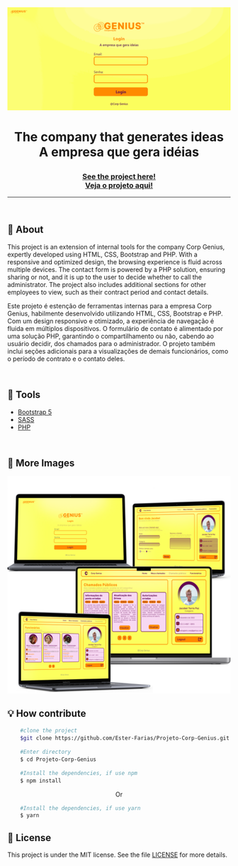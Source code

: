 <img src="imgs/gif/gif.gif">
<h1 align="center">
<p>The company that generates ideas<br> 
A empresa que gera idéias</p>
</h1>
<h3 align="center"><a href="#">See the project here!<br>
Veja o projeto aqui!</a></h3>
<hr>

<br>

## 📸 About
This project is an extension of internal tools for the company Corp Genius, expertly developed using HTML, CSS, Bootstrap and PHP. With a responsive and optimized design, the browsing experience is fluid across multiple devices. The contact form is powered by a PHP solution, ensuring sharing or not, and it is up to the user to decide whether to call the administrator. The project also includes additional sections for other employees to view, such as their contract period and contact details.

Este projeto é estenção de ferramentas internas para a empresa Corp Genius, habilmente desenvolvido utilizando HTML, CSS, Bootstrap e PHP. Com um design responsivo e otimizado, a experiência de navegação é fluida em múltiplos dispositivos. O formulário de contato é alimentado por uma solução PHP, garantindo o compartilhamento ou não, cabendo ao usuário decidir, dos chamados para o administrador. O projeto também inclui seções adicionais para a visualizações de demais funcionários, como o período de contrato e o contato deles.

<br> 

## 🔧 Tools

- [Bootstrap 5](https://getbootstrap.com/docs/5.0/getting-started/introduction/)
- [SASS](https://sass-lang.com/)
- [PHP](https://www.php.net/)

<br>

## 📸 More Images

<img src="imgs/accets/MockupReadMe.png">

<br>

## 💡 How contribute

```bash
    #clone the project
    $git clone https://github.com/Ester-Farias/Projeto-Corp-Genius.git
```

```bash
    #Enter directory
    $ cd Projeto-Corp-Genius
```

```bash
    #Install the dependencies, if use npm
    $ npm install
```
<p align="center">Or</p>

```bash
    #Install the dependencies, if use yarn
    $ yarn
```

## 📃 License
This project is under the MIT license. See the file [LICENSE](https://github.com/Ester-Farias/Portfolio-fotografo-rafael-silva/blob/master/LICENSE) for more details.